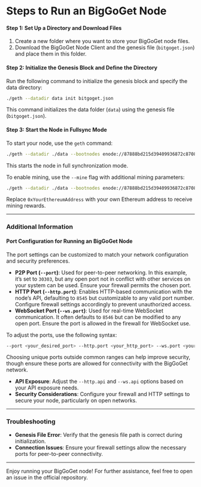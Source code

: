 # Steps to Run an BigGoGet Node

#### Step 1: Set Up a Directory and Download Files

1. Create a new folder where you want to store your BigGoGet node files.
2. Download the BigGoGet Node Client and the genesis file (`bitgoget.json`) and place them in this folder.

#### Step 2: Initialize the Genesis Block and Define the Directory

Run the following command to initialize the genesis block and specify the data directory:

```bash
./geth --datadir data init bitgoget.json
```

This command initializes the data folder (`data`) using the genesis file (`bitgoget.json`).

#### Step 3: Start the Node in Fullsync Mode

To start your node, use the `geth` command:

```bash
./geth --datadir ./data --bootnodes enode://87888bd215d39409936872c87080f8c5f910c0668064c075c2688a2b82ae88f8ecd8d3b8063ed7a4244a36b9e9306e3fa5924f5f0852d672cf33ea85d0e093b6@185.180.220.213:30303 --http --http.addr 0.0.0.0 --http.port 8545 --http.api personal,eth,net,web3,miner --http.vhosts "*" --syncmode "full"
```

This starts the node in full synchronization mode.

To enable mining, use the `--mine` flag with additional mining parameters:

```bash
./geth --datadir ./data --bootnodes enode://87888bd215d39409936872c87080f8c5f910c0668064c075c2688a2b82ae88f8ecd8d3b8063ed7a4244a36b9e9306e3fa5924f5f0852d672cf33ea85d0e093b6@185.180.220.213:30303 --http --http.addr 0.0.0.0 --http.port 8545 --http.api personal,eth,net,web3,miner --http.vhosts "*" --syncmode "full" --mine --miner.threads=1 --miner.etherbase 0xYourEthereumAddress
```

Replace `0xYourEthereumAddress` with your own Ethereum address to receive mining rewards.

---

### Additional Information

#### Port Configuration for Running an BigGoGet Node

The port settings can be customized to match your network configuration and security preferences.

- **P2P Port (`--port`)**: Used for peer-to-peer networking. In this example, it’s set to `30303`, but any open port not in conflict with other services on your system can be used. Ensure your firewall permits the chosen port.
- **HTTP Port (`--http.port`)**: Enables HTTP-based communication with the node’s API, defaulting to `8545` but customizable to any valid port number. Configure firewall settings accordingly to prevent unauthorized access.
- **WebSocket Port (`--ws.port`)**: Used for real-time WebSocket communication. It often defaults to `8546` but can be modified to any open port. Ensure the port is allowed in the firewall for WebSocket use.

To adjust the ports, use the following syntax:

```bash
--port <your_desired_port> --http.port <your_http_port> --ws.port <your_ws_port>
```

Choosing unique ports outside common ranges can help improve security, though ensure these ports are allowed for connectivity with the BigGoGet network.

- **API Exposure**: Adjust the `--http.api` and `--ws.api` options based on your API exposure needs.
- **Security Considerations**: Configure your firewall and HTTP settings to secure your node, particularly on open networks.

---

### Troubleshooting

- **Genesis File Error**: Verify that the genesis file path is correct during initialization.
- **Connection Issues**: Ensure your firewall settings allow the necessary ports for peer-to-peer connectivity.

---

Enjoy running your BigGoGet node! For further assistance, feel free to open an issue in the official repository.
